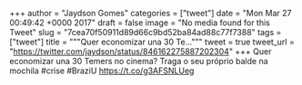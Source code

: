
+++
author = "Jaydson Gomes"
categories = ["tweet"]
date = "Mon Mar 27 00:49:42 +0000 2017"
draft = false
image = "No media found for this Tweet"
slug = "7cea70f50911d89d66c9bd52ba84ad88c77f7388"
tags = ["tweet"]
title = """Quer economizar una 30 Te..."""
tweet = true
tweet_url = "https://twitter.com/jaydson/status/846162275887202304"
+++
Quer economizar una 30 Temers no cinema? Traga o seu próprio balde na mochila #crise #BraziU https://t.co/g3AFSNLUeg
